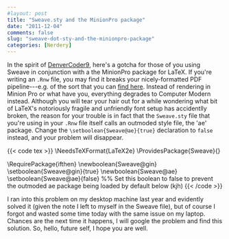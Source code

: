 ```yaml
---
#layout: post
title: "Sweave.sty and the MinionPro package"
date: "2011-12-04"
comments: false
slug: "sweave-dot-sty-and-the-minionpro-package"
categories: [Nerdery]
---
```


In the spirit of [DenverCoder9](http://xkcd.com/979/), here's a gotcha for those of you using Sweave in conjunction with a the MinionPro package for LaTeX. If you're writing an `.Rnw` file, you may find it breaks your nicely-formatted PDF pipeline---e.g. of the sort that you can [find here](http://www.kieranhealy.org/latex-custom-kjh.html). Instead of rendering in Minion Pro or what have you, everything degrades to Computer Modern instead. Although you will tear your hair out for a while wondering what bit of LaTeX's notoriously fragile and unfriendly font setup has accidentlly broken, the reason for your trouble is in fact that the `Sweave.sty` file that you're using in your `.Rnw` file itself calls an outmoded style file, the 'ae' package. Change the `\setboolean{Sweave@ae}{true}` declaration to `false` instead, and your problem will disappear.

{{< code tex >}}
\NeedsTeXFormat{LaTeX2e}
\ProvidesPackage{Sweave}{}

\RequirePackage{ifthen}
\newboolean{Sweave@gin}
\setboolean{Sweave@gin}{true}
\newboolean{Sweave@ae}
\setboolean{Sweave@ae}{false} %% Set this boolean to false to prevent the outmoded ae package being loaded by default below (kjh)
{{< /code >}}   

I ran into this problem on my desktop machine last year and evidently solved it (given the note I left to myself in the Sweave file), but of course I forgot and wasted some time today with the same issue on my laptop. Chances are the next time it happens, I will google the problem and find this solution. So, hello, future self, I hope you are well.
